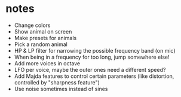 # notes

* Change colors
* Show animal on screen
* Make presets for animals
* Pick a random animal
* HP & LP filter for narrowing the possible frequency band (on mic)
* When being in a frequency for too long, jump somewhere else!
* Add more voices in octave
* LFO per voice, maybe the outer ones need a different speed?
* Add Majda features to control certain parameters (like distortion, controlled by "sharpness feature")
* Use noise sometimes instead of sines
